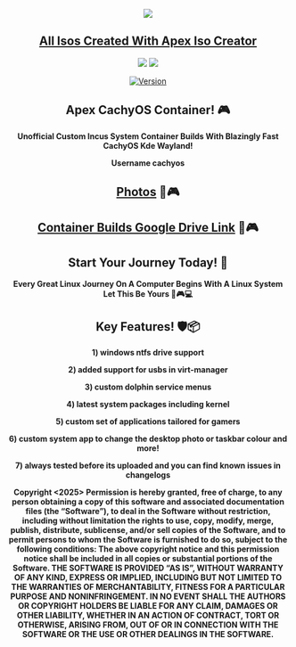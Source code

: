 <p align="center">
<img src="https://i.postimg.cc/JhMRf2RZ/claudemods-03-17-2025.gif">	



<div align="center">

 
##  [All Isos Created With Apex Iso Creator](https://github.com/claudemods/ApexArchIsoCreatorGuiAppImage)

<div align="center">


  <a href="https://archlinux.org/" target="_blank"><img src="https://img.shields.io/badge/OS-Arch-0000FF?style=for-the-badge&logo=linux" /></a>
<a href="https://cachyos.org/" target="_blank"><img src="https://img.shields.io/badge/DISTRO-CachyOS-00FFFF?style=for-the-badge&logo=CachyOS" /></a>

[![Version](https://img.shields.io/github/v/release/claudemods/ACC?color=FFD700&label=Latest%20Release&style=for-the-badge)]()


## Apex CachyOS Container! 🎮
**Unofficial Custom Incus System Container Builds With Blazingly Fast CachyOS Kde Wayland!**

**Username cachyos**
 


 ##  [Photos](https://github.com/claudemods/ACC/blob/main/Photos.md) 🚀🎮
 
##  [Container Builds Google Drive Link](https://drive.google.com/drive/folders/1-6eOluk8Zws0PhXDHFea_qMYayjwUopB) 🚀🎮

## Start Your Journey Today! 🦅 
  **Every Great Linux Journey On A Computer Begins With A Linux System Let This Be Yours 🚀🎮💻**


## Key Features! 🛡️📦 

  **1) windows ntfs drive support**

  **2) added support for usbs in virt-manager**
  
 
  **3) custom dolphin service menus**
 
  **4) latest system packages including kernel**
 
  **5) custom set of applications tailored for gamers**
 
  **6) custom system app to change the desktop photo or taskbar colour and more!**
 
  **7) always tested before its uploaded and you can find known issues in changelogs**




<strong> Copyright <2025> <claudemods> Permission is hereby granted, free of charge, to any person obtaining a copy of this software and associated documentation files (the “Software”), to deal in the Software without restriction, including without limitation the rights to use, copy, modify, merge, publish, distribute, sublicense, and/or sell copies of the Software, and to permit persons to whom the Software is furnished to do so, subject to the following conditions: The above copyright notice and this permission notice shall be included in all copies or substantial portions of the Software. THE SOFTWARE IS PROVIDED “AS IS”, WITHOUT WARRANTY OF ANY KIND, EXPRESS OR IMPLIED, INCLUDING BUT NOT LIMITED TO THE WARRANTIES OF MERCHANTABILITY, FITNESS FOR A PARTICULAR PURPOSE AND NONINFRINGEMENT. IN NO EVENT SHALL THE AUTHORS OR COPYRIGHT HOLDERS BE LIABLE FOR ANY CLAIM, DAMAGES OR OTHER LIABILITY, WHETHER IN AN ACTION OF CONTRACT, TORT OR OTHERWISE, ARISING FROM, OUT OF OR IN CONNECTION WITH THE SOFTWARE OR THE USE OR OTHER DEALINGS IN THE SOFTWARE. <strong>
</div>

